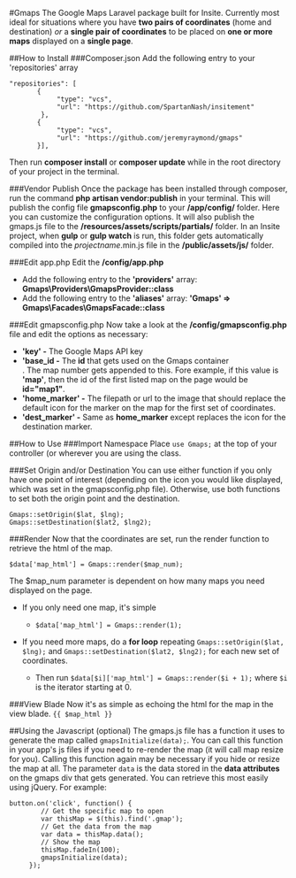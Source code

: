 #Gmaps
The Google Maps Laravel package built for Insite. Currently most ideal for situations where you have **two pairs of coordinates** (home and destination) *or* a **single pair of coordinates** to be placed on **one or more maps** displayed on a **single page**.

##How to Install
###Composer.json
Add the following entry to your 'repositories' array

    "repositories": [
           {
                "type": "vcs",
                "url": "https://github.com/SpartanNash/insitement"
            },
           {
                "type": "vcs",
                "url": "https://github.com/jeremyraymond/gmaps"
           }],
Then run **composer install** or **composer update** while in the root directory of your project in the terminal.

###Vendor Publish
Once the package has been installed through composer, run the command **php artisan vendor:publish** in your terminal. This will publish the config file **gmapsconfig.php** to your **/app/config/** folder. Here you can customize the configuration options. It will also publish the gmaps.js file to the **/resources/assets/scripts/partials/** folder. In an Insite project, when **gulp** or **gulp watch** is run, this folder gets automatically compiled into the *projectname*.min.js file in the **/public/assets/js/** folder.

###Edit app.php
Edit the **/config/app.php**

* Add the following entry to the **'providers'** array:
**Gmaps\Providers\GmapsProvider::class**
* Add the following entry to the **'aliases'** array:
**'Gmaps'     => Gmaps\Facades\GmapsFacade::class**

###Edit gmapsconfig.php
Now take a look at the **/config/gmapsconfig.php** file and edit the options as necessary:

* **'key' -** The Google Maps API key
* **'base_id -** The **id** that gets used on the Gmaps container <div>. The map number gets appended to this. Fore example, if this value is **'map'**, then the id of the first listed map on the page would be **id="map1"**.
* **'home_marker' -** The filepath or url to the image that should replace the default icon for the marker on the map for the first set of coordinates.
* **'dest_marker' -** Same as **home_marker** except replaces the icon for the destination marker.

##How to Use
###Import Namespace
Place ``use Gmaps;`` at the top of your controller (or wherever you are using the class.

###Set Origin and/or Destination
You can use either function if you only have one point of interest (depending on the icon you would like displayed, which was set in the gmapsconfig.php file). Otherwise, use both functions to set both the origin point and the destination.

    Gmaps::setOrigin($lat, $lng);
    Gmaps::setDestination($lat2, $lng2);

###Render
Now that the coordinates are set, run the render function to retrieve the html of the map.

    $data['map_html'] = Gmaps::render($map_num);

The $map_num parameter is dependent on how many maps you need displayed on the page.

* If you only need one map, it's simple
    * ``$data['map_html'] = Gmaps::render(1);``

* If you need more maps, do a **for loop** repeating ``Gmaps::setOrigin($lat, $lng);`` and ``Gmaps::setDestination($lat2, $lng2);`` for each new set of coordinates.
    * Then run ``$data[$i]['map_html'] = Gmaps::render($i + 1);`` where ``$i`` is the iterator starting at 0.

###View Blade
Now it's as simple as echoing the html for the map in the view blade.
``{{ $map_html }} ``

##Using the Javascript (optional)
The gmaps.js file has a function it uses to generate the map called ``gmapsInitialize(data);``. You can call this function in your app's js files if you need to re-render the map (it will call map resize for you). Calling this function again may be necessary if you hide or resize the map at all. The parameter ``data`` is the data stored in the **data attributes** on the gmaps div that gets generated. You can retrieve this most easily using jQuery. For example:

    button.on('click', function() {
            // Get the specific map to open
            var thisMap = $(this).find('.gmap');
            // Get the data from the map
            var data = thisMap.data();
            // Show the map
            thisMap.fadeIn(100);
            gmapsInitialize(data);
         });